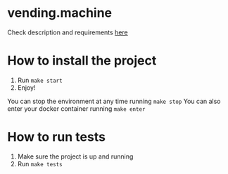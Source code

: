 # vending.machine

Check description and requirements [here](docs/REQUIREMENTS.md)

# How to install the project

1. Run `make start`
2. Enjoy!

You can stop the environment at any time running `make stop`
You can also enter your docker container running `make enter`

# How to run tests

1. Make sure the project is up and running
2. Run `make tests`

